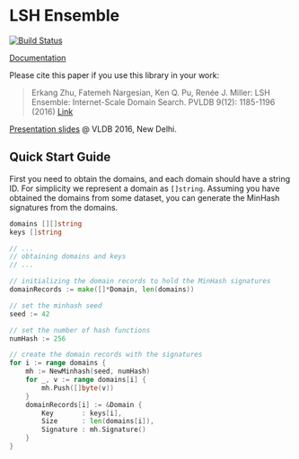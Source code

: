 # LSH Ensemble

[![Build Status](https://travis-ci.org/ekzhu/lshensemble.svg?branch=master)](https://travis-ci.org/ekzhu/lshensemble)

[Documentation](https://godoc.org/github.com/ekzhu/lshensemble)

Please cite this paper if you use this library in your work:
>Erkang Zhu, Fatemeh Nargesian, Ken Q. Pu, Renée J. Miller:
>LSH Ensemble: Internet-Scale Domain Search. PVLDB 9(12): 1185-1196 (2016)
>[Link](http://www.vldb.org/pvldb/vol9/p1185-zhu.pdf)

[Presentation slides](http://www.cs.toronto.edu/~ekzhu/talks/lshensemble-vldb2016.pdf) @ VLDB 2016, New Delhi.

## Quick Start Guide

First you need to obtain the domains, and each domain should have a string ID.
For simplicity we represent a domain as `[]string`.
Assuming you have obtained the domains from some dataset,
you can generate the MinHash signatures from the domains.

```go
domains [][]string
keys []string

// ... 
// obtaining domains and keys
// ...

// initializing the domain records to hold the MinHash signatures
domainRecords := make([]*Domain, len(domains))

// set the minhash seed
seed := 42

// set the number of hash functions
numHash := 256

// create the domain records with the signatures
for i := range domains {
	mh := NewMinhash(seed, numHash)
	for _, v := range domains[i] {
		mh.Push([]byte(v))
	}
	domainRecords[i] := &Domain {
		Key       : keys[i],
		Size      : len(domains[i]),
		Signature : mh.Signature()
	}
}
```
